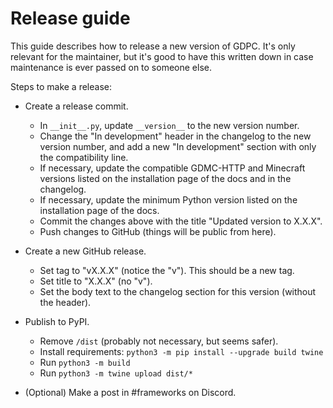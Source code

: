 # Release guide

This guide describes how to release a new version of GDPC. It's only relevant for the maintainer, but it's good to have this written down in case maintenance is ever passed on to someone else.

Steps to make a release:

- Create a release commit.
	- In `__init__.py`, update `__version__` to the new version number.
	- Change the "In development" header in the changelog to the new version number, and add a new "In development" section with only the compatibility line.
	- If necessary, update the compatible GDMC-HTTP and Minecraft versions listed on the installation page of the docs and in the changelog.
	- If necessary, update the minimum Python version listed on the installation page of the docs.
	- Commit the changes above with the title "Updated version to X.X.X".
	- Push changes to GitHub (things will be public from here).

- Create a new GitHub release.
	- Set tag to "vX.X.X" (notice the "v"). This should be a new tag.
	- Set title to "X.X.X" (no "v").
	- Set the body text to the changelog section for this version (without the header).

- Publish to PyPI.
	- Remove `/dist` (probably not necessary, but seems safer).
	- Install requirements: `python3 -m pip install --upgrade build twine`
	- Run `python3 -m build`
	- Run `python3 -m twine upload dist/*`

- (Optional) Make a post in #frameworks on Discord.
